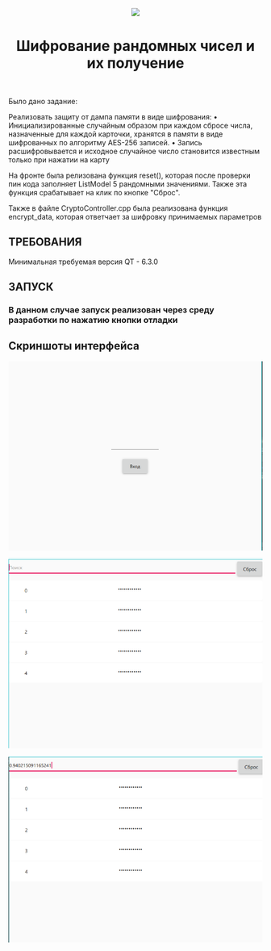 <p align="center">
    <a href="https://github.com/yiisoft" target="_blank">
        <img src="https://avatars0.githubusercontent.com/u/993323" height="100px">
    </a>
    <h1 align="center">Шифрование рандомных чисел и их получение</h1>
    <br>
</p>

Было дано задание:

Реализовать защиту от дампа памяти в виде шифрования:
• Инициализированные случайным образом при каждом сбросе числа, назначенные для каждой карточки, хранятся в памяти в виде шифрованных по алгоритму AES-256 записей.
• Запись расшифровывается и исходное случайное число становится известным только при нажатии на карту

На фронте была релизована функция reset(), которая после проверки пин кода заполняет ListModel 5 рандомными значениями. Также эта функция срабатывает на клик по кнопке "Сброс". 

Также в файле CryptoController.cpp была реализована функция encrypt_data, которая ответчает за шифровку принимаемых параметров


ТРЕБОВАНИЯ
------------

Минимальная требуемая версия QT - 6.3.0


ЗАПУСК
------------

### В данном случае запуск реализован через среду разработки по нажатию кнопки отладки

Скриншоты интерфейса
------------
![alt text](https://github.com/Ruslan131132/Exam_Developing/blob/master/191_331_Khasanshin_Z2/Screens/S1.png)


![alt text](https://github.com/Ruslan131132/Exam_Developing/blob/Z2/191_331_Khasanshin_Z2/Screens/S2.png)


![alt text](https://github.com/Ruslan131132/Exam_Developing/blob/Z2/191_331_Khasanshin_Z2/Screens/S3.png)
